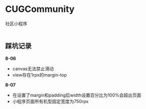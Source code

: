 # CUGCommunity
社区小程序
​      
​      

## 踩坑记录
**8-06**
- canvas无法禁止滑动
- view存在1rpx的margin-top

**8-07**

- 在设置了margin和padding后width设置百分比为100%会超出页面
- 小程序页面所有机型固定宽度为750rpx